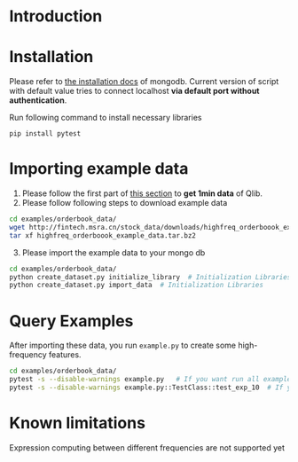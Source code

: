 # Introduction



# Installation

Please refer to [the installation docs](https://docs.mongodb.com/manual/installation/) of mongodb.
Current version of script with default value tries to connect localhost **via default port without authentication**.

Run following command to install necessary libraries
```
pip install pytest
```

# Importing example data


1. Please follow the first part of [this section](https://github.com/microsoft/qlib#data-preparation) to **get 1min data** of Qlib.
2. Please follow following steps to download example data
```bash
cd examples/orderbook_data/
wget http://fintech.msra.cn/stock_data/downloads/highfreq_orderboook_example_data.tar.bz2
tar xf highfreq_orderboook_example_data.tar.bz2
```

3. Please import the example data to your mongo db
```bash
cd examples/orderbook_data/
python create_dataset.py initialize_library  # Initialization Libraries
python create_dataset.py import_data  # Initialization Libraries
```

# Query Examples

After importing these data, you run `example.py` to create some high-frequency features.
```bash
cd examples/orderbook_data/
pytest -s --disable-warnings example.py   # If you want run all examples
pytest -s --disable-warnings example.py::TestClass::test_exp_10  # If you want to run specific example
```


# Known limitations
Expression computing between different frequencies are not supported yet
